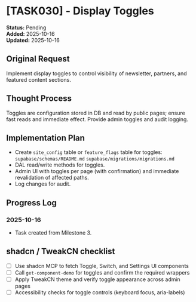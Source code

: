 # [TASK030] - Display Toggles

**Status:** Pending  
**Added:** 2025-10-16  
**Updated:** 2025-10-16

## Original Request

Implement display toggles to control visibility of newsletter, partners, and featured content sections.

## Thought Process

Toggles are configuration stored in DB and read by public pages; ensure fast reads and immediate effect. Provide admin toggles and audit logging.

## Implementation Plan

- Create `site_config` table or `feature_flags` table for toggles: `supabase/schemas/README.md` `supabase/migrations/migrations.md`
- DAL read/write methods for toggles.
- Admin UI with toggles per page (with confirmation) and immediate revalidation of affected paths.
- Log changes for audit.

## Progress Log

### 2025-10-16

- Task created from Milestone 3.

## shadcn / TweakCN checklist

- [ ] Use shadcn MCP to fetch Toggle, Switch, and Settings UI components
- [ ] Call `get-component-demo` for toggles and confirm the required wrappers
- [ ] Apply TweakCN theme and verify toggle appearance across admin pages
- [ ] Accessibility checks for toggle controls (keyboard focus, aria-labels)
